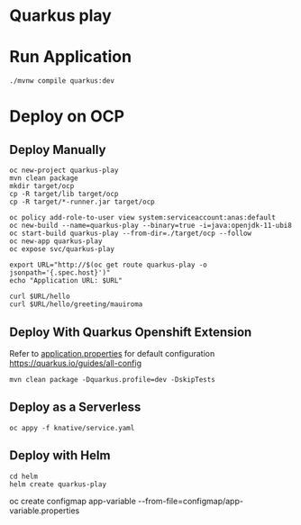 # Quarkus play

# Run Application
```
./mvnw compile quarkus:dev
```

# Deploy on OCP
## Deploy Manually
```
oc new-project quarkus-play
mvn clean package
mkdir target/ocp   
cp -R target/lib target/ocp
cp -R target/*-runner.jar target/ocp

oc policy add-role-to-user view system:serviceaccount:anas:default
oc new-build --name=quarkus-play --binary=true -i=java:openjdk-11-ubi8
oc start-build quarkus-play --from-dir=./target/ocp --follow
oc new-app quarkus-play
oc expose svc/quarkus-play

export URL="http://$(oc get route quarkus-play -o jsonpath='{.spec.host}')"
echo "Application URL: $URL"

curl $URL/hello
curl $URL/hello/greeting/mauiroma
```
## Deploy With Quarkus Openshift Extension
Refer to [application.properties](src/main/resources/application.properties) for default configuration
https://quarkus.io/guides/all-config
```
mvn clean package -Dquarkus.profile=dev -DskipTests
```
## Deploy as a Serverless
```
oc appy -f knative/service.yaml
```
## Deploy with Helm
```
cd helm
helm create quarkus-play

```



oc create configmap app-variable --from-file=configmap/app-variable.properties
